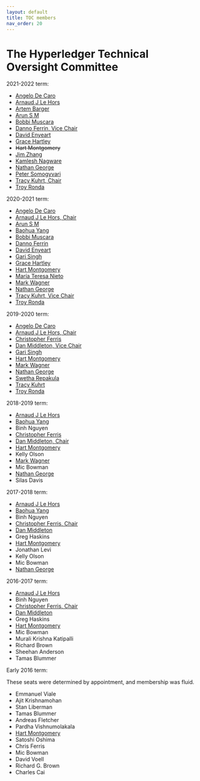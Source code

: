 ```yaml
---
layout: default
title: TOC members
nav_order: 20
---
```

[//]: # (SPDX-License-Identifier: CC-BY-4.0)

# The Hyperledger Technical Oversight Committee

2021-2022 term:

* [Angelo De Caro][adecaro]
* [Arnaud J Le Hors][lehors]
* [Artem Barger][C0rWin]
* [Arun S M][arsulegai]
* [Bobbi Muscara][bobbijn]
* [Danno Ferrin, Vice Chair][shemnon]
* [David Enyeart][denyeart]
* [Grace Hartley][gmhartley53]
* ~~Hart Montgomery~~
* [Jim Zhang][jimthematrix]
* [Kamlesh Nagware][knagware9]
* [Nathan George][nage]
* [Peter Somogyvari][petermetz]
* [Tracy Kuhrt, Chair][tkuhrt]
* [Troy Ronda][troyronda]

2020-2021 term:

* [Angelo De Caro][adecaro]
* [Arnaud J Le Hors, Chair][lehors]
* [Arun S M][arsulegai]
* [Baohua Yang][yeasy]
* [Bobbi Muscara][bobbijn]
* [Danno Ferrin][shemnon]
* [David Enyeart][denyeart]
* [Gari Singh](https://github.com/mastersingh24)
* [Grace Hartley][gmhartley53]
* [Hart Montgomery][hartm]
* [María Teresa Nieto](https://github.com/mtnieto)
* [Mark Wagner](https://github.com/n1zyz)
* [Nathan George][nage]
* [Tracy Kuhrt, Vice Chair][tkuhrt]
* [Troy Ronda][troyronda]

2019-2020 term:

* [Angelo De Caro][adecaro]
* [Arnaud J Le Hors, Chair][lehors]
* [Christopher Ferris](https://github.com/christo4ferris)
* [Dan Middleton, Vice Chair](https://github.com/dcmiddle)
* [Gari Singh](https://github.com/mastersingh24)
* [Hart Montgomery][hartm]
* [Mark Wagner](https://github.com/n1zyz)
* [Nathan George][nage]
* [Swetha Repakula](https://github.com/swetharepakula)
* [Tracy Kuhrt][tkuhrt]
* [Troy Ronda][troyronda]

2018-2019 term:

* [Arnaud J Le Hors][lehors]
* [Baohua Yang][yeasy]
* Binh Nguyen
* [Christopher Ferris](https://github.com/christo4ferris)
* [Dan Middleton, Chair](https://github.com/dcmiddle)
* [Hart Montgomery][hartm]
* Kelly Olson
* [Mark Wagner](https://github.com/n1zyz)
* Mic Bowman
* [Nathan George][nage]
* Silas Davis

2017-2018 term:

* [Arnaud J Le Hors][lehors]
* [Baohua Yang][yeasy]
* Binh Nguyen
* [Christopher Ferris, Chair](https://github.com/christo4ferris)
* [Dan Middleton](https://github.com/dcmiddle)
* Greg Haskins
* [Hart Montgomery][hartm]
* Jonathan Levi
* Kelly Olson
* Mic Bowman
* [Nathan George][nage]

2016-2017 term:

* [Arnaud J Le Hors][lehors]
* Binh Nguyen
* [Christopher Ferris, Chair](https://github.com/christo4ferris)
* [Dan Middleton](https://github.com/dcmiddle)
* Greg Haskins
* [Hart Montgomery][hartm]
* Mic Bowman
* Murali Krishna Katipalli
* Richard Brown
* Sheehan Anderson
* Tamas Blummer

Early 2016 term:

These seats were determined by appointment, and membership was fluid.

* Emmanuel Viale
* Ajit Krishnamohan
* Stan Liberman
* Tamas Blummer
* Andreas Fletcher
* Pardha Vishnumolakala
* [Hart Montgomery][hartm]
* Satoshi Oshima
* Chris Ferris
* Mic Bowman
* David Voell
* Richard G. Brown
* Charles Cai

[adecaro]: https://github.com/adecaro
[arsulegai]: https://github.com/arsulegai
[bobbijn]: https://github.com/bobbijn
[C0rWin]: https://github.com/C0rWin
[denyeart]: https://github.com/denyeart
[gmhartley53]: https://github.com/gmhartley53
[hartm]: https://github.com/hartm
[jimthematrix]: https://github.com/jimthematrix
[knagware9]: https://github.com/knagware9
[lehors]: https://github.com/lehors
[nage]: https://github.com/nage
[petermetz]: https://github.com/petermetz
[shemnon]: https://github.com/shemnon
[tkuhrt]: https://github.com/tkuhrt
[troyronda]: https://github.com/troyronda
[yeasy]: https://github.com/yeasy
